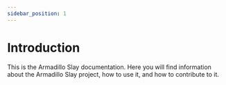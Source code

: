 ```yaml
---
sidebar_position: 1
---
```


# Introduction

This is the Armadillo Slay documentation. Here you will find information about the Armadillo Slay project, how to use it, and how to contribute to it.
